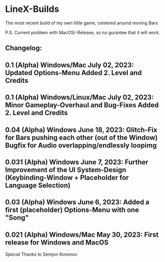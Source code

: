 # LineX-Builds
The most recent build of my own little game, centered around moving Bars

P.S. Current problem with MacOS/-Release, so no gurantee that it will work.

Changelog:
---------------------------------------------------------
0.1 (Alpha) Windows/Mac
July 02, 2023:
Updated Options-Menu
Added 2. Level and Credits
---------------------------------------------------------
0.1 (Alpha) Windows/Linux/Mac
July 02, 2023:
Minor Gameplay-Overhaul and Bug-Fixes
Added 2. Level and Credits
---------------------------------------------------------
0.04 (Alpha) Windows
June 18, 2023: 
Glitch-Fix for Bars pushing each other (out of the Window)  
Bugfix for Audio overlapping/endlessly loopimg
---------------------------------------------------------
0.031 (Alpha) Windows
June 7, 2023: 
Further Improvement of the UI System-Design
(Keybinding-Window + Placeholder for Language Selection)
---------------------------------------------------------
0.03 (Alpha) Windows
June 6, 2023: 
Added a first (placeholder) Options-Menu with one "Song"
---------------------------------------------------------
0.021 (Alpha) Windows/Mac
May 30, 2023:
First release for Windows and MacOS
---------------------------------------------------------

Special Thanks to Semjon Kononov